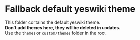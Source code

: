 # Fallback default yeswiki theme

This folder contains the default yeswiki theme.  
**Don't add themes here, they will be deleted in updates.**  
Use the `themes` or `custom/themes` folder in the root.  

